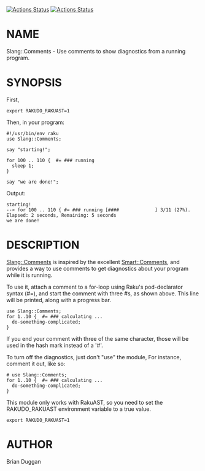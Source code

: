 [![Actions Status](https://github.com/bduggan/raku-slang-comments/actions/workflows/linux.yml/badge.svg)](https://github.com/bduggan/raku-slang-comments/actions/workflows/linux.yml)
[![Actions Status](https://github.com/bduggan/raku-slang-comments/actions/workflows/macos.yml/badge.svg)](https://github.com/bduggan/raku-slang-comments/actions/workflows/macos.yml)

NAME
====

Slang::Comments - Use comments to show diagnostics from a running program.

SYNOPSIS
========

First,

    export RAKUDO_RAKUAST=1

Then, in your program:

    #!/usr/bin/env raku
    use Slang::Comments;

    say "starting!";

    for 100 .. 110 {  #= ### running
      sleep 1;
    }

    say "we are done!";

Output:

    starting!
    --> for 100 .. 110 { #= ### running [####             ] 3/11 (27%).  Elapsed: 2 seconds, Remaining: 5 seconds
    we are done!

DESCRIPTION
===========

[Slang::Comments](Slang::Comments) is inspired by the excellent [Smart::Comments](https://metacpan.org/pod/Smart::Comments), and provides a way to use comments to get diagnostics about your program while it is running.

To use it, attach a comment to a for-loop using Raku's pod-declarator syntax (#=), and start the comment with three #s, as shown above. This line will be printed, along with a progress bar.

    use Slang::Comments;
    for 1..10 {  #= ### calculating ...
      do-something-complicated;
    }

If you end your comment with three of the same character, those will be used in the hash mark instead of a '#'.

To turn off the diagnostics, just don't "use" the module, For instance, comment it out, like so:

    # use Slang::Comments;
    for 1..10 {  #= ### calculating ...
      do-something-complicated;
    }

This module only works with RakuAST, so you need to set the RAKUDO_RAKUAST environment variable to a true value.

    export RAKUDO_RAKUAST=1

AUTHOR
======

Brian Duggan

